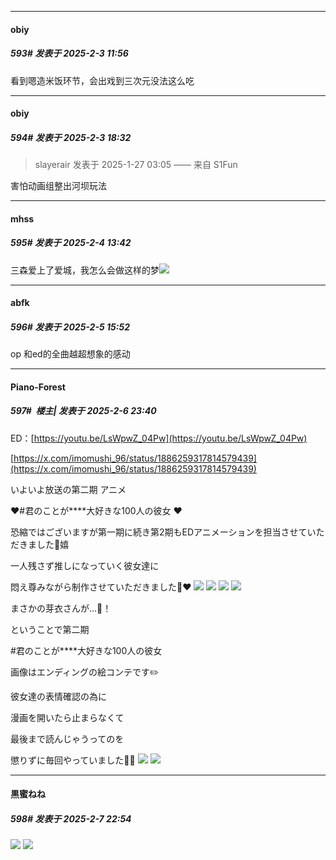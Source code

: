 ﻿
*****

####  obiy  
##### 593#       发表于 2025-2-3 11:56

看到嗯造米饭环节，会出戏到三次元没法这么吃


*****

####  obiy  
##### 594#       发表于 2025-2-3 18:32

<blockquote>slayerair 发表于 2025-1-27 03:05
—— 来自 S1Fun</blockquote>
害怕动画组整出河坝玩法


*****

####  mhss  
##### 595#       发表于 2025-2-4 13:42

三森爱上了爱城，我怎么会做这样的梦<img src="https://static.saraba1st.com/image/smiley/face2017/023.png" referrerpolicy="no-referrer">


*****

####  abfk  
##### 596#       发表于 2025-2-5 15:52

op 和ed的全曲越超想象的感动


*****

####  Piano-Forest  
##### 597#         楼主| 发表于 2025-2-6 23:40

ED：[https://youtu.be/LsWpwZ_04Pw](https://youtu.be/LsWpwZ_04Pw)

[https://x.com/imomushi_96/status/1886259317814579439](https://x.com/imomushi_96/status/1886259317814579439)

いよいよ放送の第二期 アニメ

❤️#君のことが****大好きな100人の彼女 ❤️

恐縮ではございますが第一期に続き第2期もEDアニメーションを担当させていただきました🌸嬉

一人残さず推しになっていく彼女達に

悶え尊みながら制作させていただきました🤧❤️
<img src="https://p.sda1.dev/21/11184f370272f97323ac8988cb7a22a9/20250206_233820.jpg" referrerpolicy="no-referrer">
<img src="https://p.sda1.dev/21/4b563b870b0a1a4a5ae4c7850d5a63ff/20250206_233822.jpg" referrerpolicy="no-referrer">
<img src="https://p.sda1.dev/21/e4d6cfb9c375328b409f4bab1d5f37dc/20250206_233824.jpg" referrerpolicy="no-referrer">
<img src="https://p.sda1.dev/21/834bc43bd9afcad92e0459a51d173590/20250206_233825.jpg" referrerpolicy="no-referrer">

まさかの芽衣さんが…👀！

ということで第二期

#君のことが****大好きな100人の彼女

画像はエンディングの絵コンテです✏️

彼女達の表情確認の為に

漫画を開いたら止まらなくて

最後まで読んじゃうってのを

懲りずに毎回やっていました🤤📖
<img src="https://p.sda1.dev/21/2718d3ccd2776118df3385c67b73addf/20250206_233828.jpg" referrerpolicy="no-referrer">
<img src="https://p.sda1.dev/21/5eafaa77f81e40a5a1f09602697f4cae/20250206_233829.jpg" referrerpolicy="no-referrer">


*****

####  黒蜜ねね  
##### 598#       发表于 2025-2-7 22:54

<img src="https://p.sda1.dev/21/e1963e42757514889a50566a758ad326/Gi4cLaFW0AAVD-t.jpg" referrerpolicy="no-referrer">
<img src="https://p.sda1.dev/21/4cb33bfadb0fa0ef49c8b79d7dbb5e23/20250207221841310.jpg" referrerpolicy="no-referrer">

